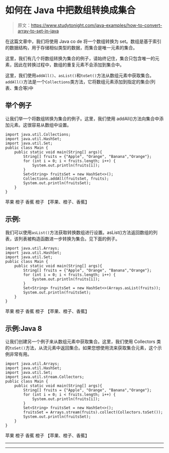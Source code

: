 # 如何在 Java 中把数组转换成集合

> 原文：<https://www.studytonight.com/java-examples/how-to-convert-array-to-set-in-java>

在这篇文章中，我们将使用 Java co de 将一个数组转换为 set。数组是基于索引的数据结构，用于存储相似类型的数据，而集合是唯一元素的集合。

这里，我们有几个将数组转换为集合的例子，请始终记住，集合只包含唯一的元素，因此在转换过程中，数组的重复元素不会添加到集合中。

这里，我们使用`addAll()`、`asList()`和`toSet()`方法从数组元素中获取集合。`addAll()`方法是一个`Collections`类方法，它将数组元素添加到指定的集合(列表、集合等)中

## 举个例子

让我们举一个将数组转换为集合的例子。这里，我们使用 addAll()方法向集合中添加元素。这很容易从数组中设置。

```
import java.util.Collections;
import java.util.HashSet;
import java.util.Set;
public class Main {
	public static void main(String[] args){
		String[] fruits = {"Apple", "Orange", "Banana","Orange"};
		for (int i = 0; i < fruits.length; i++) {
			System.out.println(fruits[i]);
		}
		Set<String> fruitsSet = new HashSet<>();
		Collections.addAll(fruitsSet, fruits);
		System.out.println(fruitsSet);	
	}
}
```

苹果
橙子
香蕉
橙子
【苹果、橙子、香蕉】

## 示例:

我们可以使用`asList()`方法获取转换数组进行设置。asList()方法返回数组的列表，该列表被构造函数进一步转换为集合。见下面的例子。

```
import java.util.Arrays;
import java.util.HashSet;
import java.util.Set;
public class Main {
	public static void main(String[] args){
		String[] fruits = {"Apple", "Orange", "Banana","Orange"};
		for (int i = 0; i < fruits.length; i++) {
			System.out.println(fruits[i]);
		}
		Set<String> fruitsSet = new HashSet<>(Arrays.asList(fruits));
		System.out.println(fruitsSet);	
	}
}
```

苹果
橙子
香蕉
橙子
【苹果、橙子、香蕉】

## 示例:Java 8

让我们创建另一个例子来从数组元素中获取集合。这里，我们使用 Collectors 类的`toSet()`方法，从流元素中返回集合。如果您想使用流来获取集合元素，这个示例非常有用。

```
import java.util.Arrays;
import java.util.HashSet;
import java.util.Set;
import java.util.stream.Collectors;
public class Main {
	public static void main(String[] args){
		String[] fruits = {"Apple", "Orange", "Banana","Orange"};
		for (int i = 0; i < fruits.length; i++) {
			System.out.println(fruits[i]);
		}
		Set<String> fruitsSet = new HashSet<>();
		fruitsSet = Arrays.stream(fruits).collect(Collectors.toSet());
		System.out.println(fruitsSet);	
	}
}
```

苹果
橙子
香蕉
橙子
【苹果、橙子、香蕉】

* * *

* * *